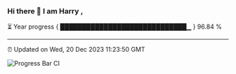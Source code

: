 ### Hi there 👋 I am Harry , 

⏳ Year progress { █████████████████████████████▁ } 96.84 %

---

⏰ Updated on Wed, 20 Dec 2023 11:23:50 GMT

![Progress Bar CI](https://github.com/duykhang68/duykhang68/workflows/Progress%20Bar%20CI/badge.svg)

